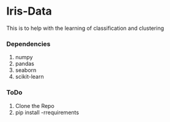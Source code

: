 # Iris-Data
This is to help with the learning of classification and clustering


### Dependencies
1. numpy
2. pandas
3. seaborn
4. scikit-learn


### ToDo
1. Clone the Repo
2. pip install -rrequirements
